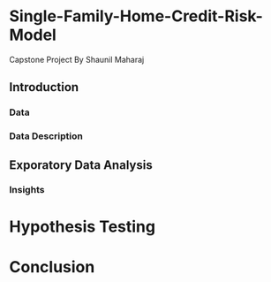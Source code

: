 # Single-Family-Home-Credit-Risk-Model

Capstone Project
By Shaunil Maharaj


## Introduction



### Data



### Data Description



## Exporatory Data Analysis



### Insights



# Hypothesis Testing



# Conclusion

